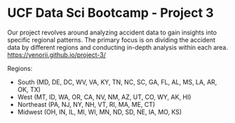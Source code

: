 # UCF Data Sci Bootcamp - Project 3<br>

Our project revolves around analyzing accident data to gain insights into specific regional patterns. The primary focus is on dividing the accident data by different regions and conducting in-depth analysis within each area.<br>
https://yenorii.github.io/project-3/

Regions:<br>
- South (MD, DE, DC, WV, VA, KY, TN, NC, SC, GA, FL, AL, MS, LA, AR, OK, TX)
- West (MT, ID, WA, OR, CA, NV, NM, AZ, UT, CO, WY, AK, HI)
- Northeast (PA, NJ, NY, NH, VT, RI, MA, ME, CT)
- Midwest (OH, IN, IL, MI, WI, MN, ND, SD, NE, IA, MO, KS)
